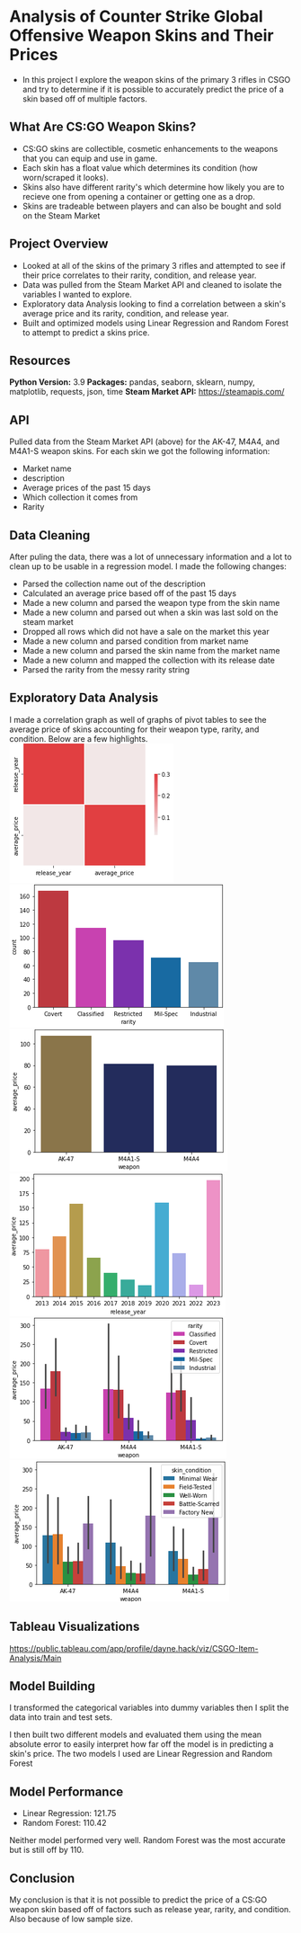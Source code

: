 # Analysis of Counter Strike Global Offensive Weapon Skins and Their Prices
* In this project I explore the weapon skins of the primary 3 rifles in CSGO and try to determine if it is possible to accurately predict the price of a skin based off of multiple factors.

## What Are CS:GO Weapon Skins?
* CS:GO skins are collectible, cosmetic enhancements to the weapons that you can equip and use in game.
* Each skin has a float value which determines its condition (how worn/scraped it looks).
* Skins also have different rarity's which determine how likely you are to recieve one from opening a container or getting one as a drop.
* Skins are tradeable between players and can also be bought and sold on the Steam Market

## Project Overview
* Looked at all of the skins of the primary 3 rifles and attempted to see if their price correlates to their rarity, condition, and release year.
* Data was pulled from the Steam Market API and cleaned to isolate the variables I wanted to explore.
* Exploratory data Analysis looking to find a correlation between a skin's average price and its rarity, condition, and release year.
* Built and optimized models using Linear Regression and Random Forest to attempt to predict a skins price.

## Resources
**Python Version:** 3.9
**Packages:** pandas, seaborn, sklearn, numpy, matplotlib, requests, json, time
**Steam Market API:** https://steamapis.com/

## API
Pulled data from the Steam Market API (above) for the AK-47, M4A4, and M4A1-S weapon skins. For each skin we got the following information:
* Market name
* description
* Average prices of the past 15 days
* Which collection it comes from
* Rarity

## Data Cleaning
After puling the data, there was a lot of unnecessary information and a lot to clean up to be usable in a regression model. I made the following changes:
* Parsed the collection name out of the description
* Calculated an average price based off of the past 15 days
* Made a new column and parsed the weapon type from the skin name
* Made a new column and parsed out when a skin was last sold on the steam market
* Dropped all rows which did not have a sale on the market this year
* Made a new column and parsed condition from market name
* Made a new column and parsed the skin name from the market name
* Made a new column and mapped the collection with its release date
* Parsed the rarity from the messy rarity string

## Exploratory Data Analysis
I made a correlation graph as well of graphs of pivot tables to see the average price of skins accounting for their 
weapon type, rarity, and 
condition. Below are a few highlights.
![alt text](https://github.com/DayneHack/CSGO-Item-Analysis/blob/main/1.png?raw=true)
![alt text](https://github.com/DayneHack/CSGO-Item-Analysis/blob/main/2.png?raw=true)
![alt text](https://github.com/DayneHack/CSGO-Item-Analysis/blob/main/3.png?raw=true)
![alt text](https://github.com/DayneHack/CSGO-Item-Analysis/blob/main/4.png?raw=true)
![alt text](https://github.com/DayneHack/CSGO-Item-Analysis/blob/main/5.png?raw=true)
![alt text](https://github.com/DayneHack/CSGO-Item-Analysis/blob/main/6.png?raw=true)

## Tableau Visualizations
https://public.tableau.com/app/profile/dayne.hack/viz/CSGO-Item-Analysis/Main

## Model Building
I transformed the categorical variables into dummy variables then I split the data into train and test sets.

I then built two different models and evaluated them using the mean absolute error to easily interpret how far off the model is in predicting a skin's price.
The two models I used are Linear Regression and Random Forest

## Model Performance

* Linear Regression: 121.75
* Random Forest: 110.42

Neither model performed very well. Random Forest was the most accurate but is still off by 110. 

## Conclusion
My conclusion is that it is not possible to predict the price of a CS:GO weapon skin based off of factors such as release year, rarity, and condition. Also because of low sample size.
